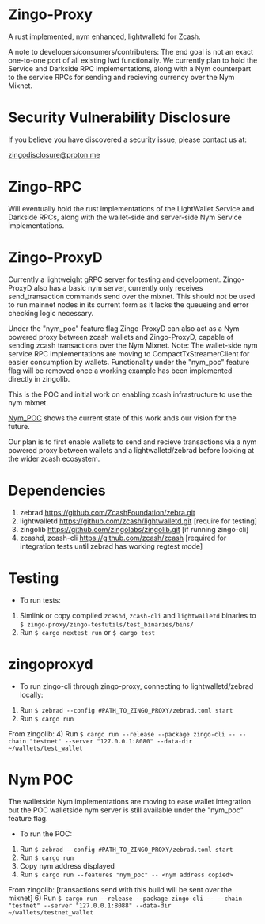 # Zingo-Proxy
A rust implemented, nym enhanced, lightwalletd for Zcash.

A note to developers/consumers/contributers: The end goal is not an exact one-to-one port of all existing lwd functionaliy.
We currently plan to hold the Service and Darkside RPC implementations, along with a Nym counterpart to the service RPCs for sending and recieving currency over the Nym Mixnet.

# Security Vulnerability Disclosure
If you believe you have discovered a security issue, please contact us at:

zingodisclosure@proton.me

# Zingo-RPC
Will eventually hold the rust implementations of the LightWallet Service and Darkside RPCs, along with the wallet-side and server-side Nym Service implementations.

# Zingo-ProxyD
Currently a lightweight gRPC server for testing and development. Zingo-ProxyD also has a basic nym server, currently only receives send_transaction commands send over the mixnet. 
This should not be used to run mainnet nodes in its current form as it lacks the queueing and error checking logic necessary.

Under the "nym_poc" feature flag Zingo-ProxyD can also act as a Nym powered proxy between zcash wallets and Zingo-ProxyD, capable of sending zcash transactions over the Nym Mixnet. 
Note: The wallet-side nym service RPC implementations are moving to CompactTxStreamerClient for easier consumption by wallets. Functionality under the "nym_poc" feature flag will be removed once a working example has been implemented directly in zingolib.

This is the POC and initial work on enabling zcash infrastructure to use the nym mixnet.

[Nym_POC](./docs/nym_poc.pdf) shows the current state of this work ands our vision for the future. 

Our plan is to first enable wallets to send and recieve transactions via a nym powered proxy between wallets and a lightwalletd/zebrad before looking at the wider zcash ecosystem.


# Dependencies
1) zebrad <https://github.com/ZcashFoundation/zebra.git>
2) lightwalletd <https://github.com/zcash/lightwalletd.git> [require for testing]
3) zingolib <https://github.com/zingolabs/zingolib.git> [if running zingo-cli]
4) zcashd, zcash-cli <https://github.com/zcash/zcash> [required for integration tests until zebrad has working regtest mode]


# Testing
- To run tests:
1) Simlink or copy compiled `zcashd`, `zcash-cli` and `lightwalletd` binaries to `$ zingo-proxy/zingo-testutils/test_binaries/bins/`
3) Run `$ cargo nextest run` or `$ cargo test`

# zingoproxyd
- To run zingo-cli through zingo-proxy, connecting to lightwalletd/zebrad locally:
1) Run `$ zebrad --config #PATH_TO_ZINGO_PROXY/zebrad.toml start`
3) Run `$ cargo run`

From zingolib:
4) Run `$ cargo run --release --package zingo-cli -- --chain "testnet" --server "127.0.0.1:8080" --data-dir ~/wallets/test_wallet`

# Nym POC
The walletside Nym implementations are moving to ease wallet integration but the POC walletside nym server is still available under the "nym_poc" feature flag.
- To run the POC:
1) Run `$ zebrad --config #PATH_TO_ZINGO_PROXY/zebrad.toml start`
3) Run `$ cargo run`
4) Copy nym address displayed
5) Run `$ cargo run --features "nym_poc" -- <nym address copied>`

From zingolib: [transactions send with this build will be sent over the mixnet]
6) Run `$ cargo run --release --package zingo-cli -- --chain "testnet" --server "127.0.0.1:8088" --data-dir ~/wallets/testnet_wallet`

